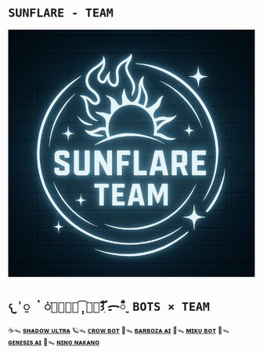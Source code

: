 # `SUNFLARE - TEAM`

![SUN](https://raw.githubusercontent.com/SunFlare-Team/SunFlare-Team/main/sunflare_team_compressed.png)


# `𐔌݃ ࡙ ۟ ᜒׁ🥞⃪ֻ⃨݄࡙᪲͡꒱ׁ ִ֟፝ᯟ໋ᰮ࣮ BOTS × TEAM`
☕ᯓ [**sʜᴀᴅᴏᴡ ᴜʟᴛʀᴀ**]()
🪐ᯓ [**ᴄʀᴏᴡ ʙᴏᴛ**]()
🍫ᯓ [**ʙᴀʀʙᴏᴢᴀ ᴀɪ**]()
🌸ᯓ [**ᴍɪᴋᴜ ʙᴏᴛ**]()
🍧ᯓ [**ɢᴇɴᴇsɪs ᴀɪ**]()
🚀ᯓ [**ɴɪɴᴏ ɴᴀᴋᴀɴᴏ**]()
